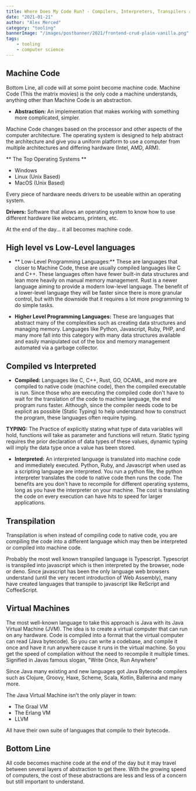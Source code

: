 ```yaml
---
title: Where Does My Code Run? - Compilers, Interpreters, Transpilers and Virtual Machines
date: "2021-01-21"
author: "Alex Merced"
category: "tooling"
bannerImage: "/images/postbanner/2021/frontend-crud-plain-vanilla.png"
tags:
    - tooling
    - computer science
---
```


## Machine Code

Bottom Line, all code will at some point become machine code. Machine Code (This the matrix movies) is the only code a machine understands, anything other than Machine Code is an abstraction.

- **Abstraction:** An implementation that makes working with something more complicated, simpler.

Machine Code changes based on the processor and other aspects of the computer architecture. The operating system is designed to help abstract the architecture and give you a uniform platform to use a computer from multiple architectures and differing hardware (Intel, AMD, ARM).

** The Top Operating Systems **

- Windows
- Linux (Unix Based)
- MacOS (Unix Based)

Every piece of hardware needs drivers to be useable within an operating system.

**Drivers:** Software that allows an operating system to know how to use different hardware like webcams, printers, etc.

At the end of the day... it all becomes machine code.

## High level vs Low-Level languages

- ** Low-Level Programming Languages:** These are languages that closer to Machine Code, these are usually compiled languages like C and C++. These languages often have fewer built-in data structures and lean more heavily on manual memory management. Rust is a newer language aiming to provide a modern low-level language. The benefit of a lower-level language they will be faster since there is more granular control, but with the downside that it requires a lot more programming to do simple tasks.

- **Higher Level Programming Languages:** These are languages that abstract many of the complexities such as creating data structures and managing memory. Languages like Python, Javascript, Ruby, PHP, and many more fall into this category with many data structures available and easily manipulated out of the box and memory management automated via a garbage collector.

## Compiled vs Interpreted

- **Compiled:** Languages like C, C++, Rust, GO, OCAML, and more are compiled to native code (machine code), then the compiled executable is run. Since those who are executing the compiled code don't have to wait for the translation of the code to machine language, the end program runs faster. Although, since the compiler needs code to be explicit as possible (Static Typing) to help understand how to construct the program, these languages often require typing.

**TYPING:** The Practice of explicitly stating what type of data variables will hold, functions will take as parameter and functions will return. Static typing requires the prior declaration of data types of these values, dynamic typing will imply the data type once a value has been stored.

- **Interpreted:** An interpreted language is translated into machine code and immediately executed. Python, Ruby, and Javascript when used as a scripting language are interpreted. You run a python file, the python interpreter translates the code to native code then runs the code. The benefits are you don't have to recompile for different operating systems, long as you have the interpreter on your machine. The cost is translating the code on every execution can have hits to speed for larger applications.

## Transpilation

Transpilation is when instead of compiling code to native code, you are compiling the code into a different language which may then be interpreted or compiled into machine code. 

Probably the most well known transpiled language is Typescript. Typescript is transpiled into javascript which is then interpreted by the browser, node or deno. Since javascript has been the only language web browsers understand (until the very recent introduction of Web Assembly), many have created languages that transpile to javascript like ReScript and CoffeeScript.

## Virtual Machines

The most well-known language to take this approach is Java with its Java Virtual Machine (JVM). The idea is to create a virtual computer that can run on any hardware. Code is compiled into a format that the virtual computer can read (Java bytecode). So you can write a codebase, and compile it once and have it run anywhere cause it runs in the virtual machine. So you get the speed of compilation without the need to recompile it multiple times. Signified in Javas famous slogan, "Write Once, Run Anywhere"

Since Java many existing and new languages got Java Bytecode compilers such as Clojure, Groovy, Haxe, Scheme, Scala, Kotlin, Ballerina and many more.

The Java Virtual Machine isn't the only player in town:

- The Graal VM
- The Erlang VM
- LLVM

All have their own suite of languages that compile to their bytecode.

## Bottom Line

All code becomes machine code at the end of the day but it may travel between several layers of abstraction to get there. With the growing speed of computers, the cost of these abstractions are less and less of a concern but still important to understand.